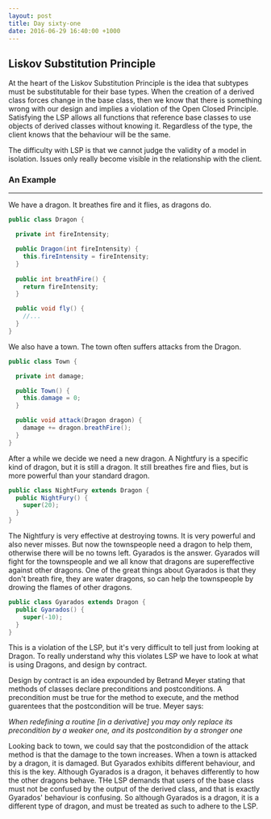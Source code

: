 ```yaml
---
layout: post
title: Day sixty-one
date: 2016-06-29 16:40:00 +1000
---
```


Liskov Substitution Principle
--------

At the heart of the Liskov Substitution Principle is the idea that subtypes must be substitutable for their base types.  When the creation of a derived class forces change in the base class, then we know that there is something wrong with our design and implies a violation of the Open Closed Principle.  Satisfying the LSP allows all functions that reference base classes to use objects of derived classes without knowing it.  Regardless of the type, the client knows that the behaviour will be the same.

The difficulty with LSP is that we cannot judge the validity of a model in isolation.  Issues only really become visible in the relationship with the client.

### An Example
----------

We have a dragon.  It breathes fire and it flies, as dragons do.

```java
public class Dragon {

  private int fireIntensity;

  public Dragon(int fireIntensity) {
    this.fireIntensity = fireIntensity;
  }
  
  public int breathFire() {
    return fireIntensity;
  }

  public void fly() {
    //...
  }
}
```

We also have a town.  The town often suffers attacks from the Dragon.

```java
public class Town {

  private int damage;

  public Town() {
    this.damage = 0;
  }

  public void attack(Dragon dragon) {
    damage += dragon.breathFire();
  }
}
```

After a while we decide we need a new dragon.  A Nightfury is a specific kind of dragon, but it is still a dragon.  It still breathes fire and flies, but is more powerful than your standard dragon.

```java
public class NightFury extends Dragon {
  public NightFury() {
    super(20);
  }
}
```

The Nightfury is very effective at destroying towns.  It is very powerful and also never misses.  But now the townspeople need a dragon to help them, otherwise there will be no towns left.  Gyarados is the answer.  Gyarados will fight for the townspeople and we all know that dragons are supereffective against other dragons.  One of the great things about Gyarados is that they don't breath fire, they are water dragons, so can help the townspeople by drowing the flames of other dragons.

```java
public class Gyarados extends Dragon {
  public Gyarados() {
    super(-10);
  }
}
```

This is a violation of the LSP, but it's very difficult to tell just from looking at Dragon.  To really understand why this violates LSP we have to look at what is using Dragons, and design by contract.

Design by contract is an idea expounded by Betrand Meyer stating that methods of classes declare preconditions and postconditions.  A precondition must be true for the method to execute, and the method guarentees that the postcondition will be true.  Meyer says:

*When redefining a routine [in a derivative] you may only replace its precondition by a weaker one, and its postcondition by a stronger one*

Looking back to town, we could say that the postcondidion of the attack method is that the damage to the town increases.  When a town is attacked by a dragon, it is damaged.  But Gyarados exhibits different behaviour, and this is the key.  Although Gyarados is a dragon, it behaves differently to how the other dragons behave.  THe LSP demands that users of the base class must not be confused by the output of the derived class, and that is exactly Gyarados' behaviour is confusing.  So although Gyarados is a dragon, it is a different type of dragon, and must be treated as such to adhere to the LSP.
